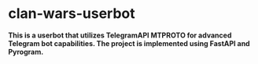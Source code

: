 # clan-wars-userbot

**This is a userbot that utilizes TelegramAPI MTPROTO for advanced Telegram bot capabilities. The project is implemented using FastAPI and Pyrogram.**
